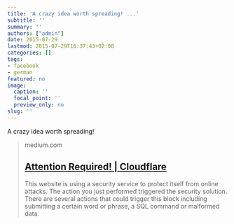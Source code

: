 ```yaml
---
title: 'A crazy idea worth spreading! ...'
subtitle: ''
summary: ''
authors: ["admin"]
date: 2015-07-29
lastmod: 2015-07-29T16:37:43+02:00
categories: []
tags:
- facebook
- german
featured: no
image:
  caption: ''
  focal_point: ''
  preview_only: no
slug: ''
---
```

A crazy idea worth spreading!
> medium.com
> ## [Attention Required! | Cloudflare](https://medium.com/@samim/ted-rnn-machine-generated-ted-talks-3dd682b894c0)
>
>This website is using a security service to protect itself from online attacks. The action you just performed triggered the security solution. There are several actions that could trigger this block including submitting a certain word or phrase, a SQL command or malformed data.


